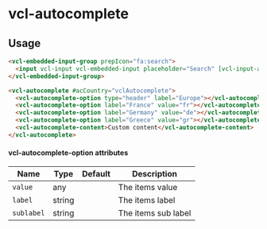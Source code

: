 # vcl-autocomplete

## Usage

```html
<vcl-embedded-input-group prepIcon="fa:search">
  <input vcl-input vcl-embedded-input placeholder="Search" [vcl-input-autocomplete]="acCountry" />
</vcl-embedded-input-group>

<vcl-autocomplete #acCountry="vclAutocomplete">
  <vcl-autocomplete-option type="header" label="Europe"></vcl-autocomplete-option>
  <vcl-autocomplete-option label="France" value="fr"></vcl-autocomplete-option>
  <vcl-autocomplete-option label="Germany" value="de"></vcl-autocomplete-option>
  <vcl-autocomplete-option label="Greece" value="gr"></vcl-autocomplete-option>
  <vcl-autocomplete-content>Custom content</vcl-autocomplete-content>
</vcl-autocomplete>

```

#### vcl-autocomplete-option attributes

Name       | Type    | Default | Description
---------- | ------- | ------- | --------------------------------------
`value`    | any     |         | The items value
`label`    | string  |         | The items label
`sublabel` | string  |         | The items sub label

